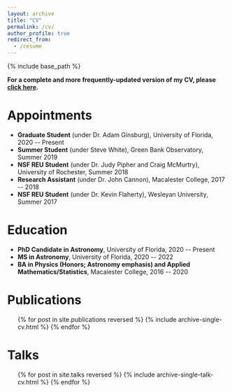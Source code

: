 ```yaml
---
layout: archive
title: "CV"
permalink: /cv/
author_profile: true
redirect_from:
  - /resume
---
```


{% include base_path %}

**For a complete and more frequently-updated version of my CV, please [click here](https://abulatek.github.io/files/abulatek_CV.pdf).**

Appointments
======
* **Graduate Student** (under Dr. Adam Ginsburg), University of Florida, 2020 -- Present
* **Summer Student** (under Steve White), Green Bank Observatory, Summer 2019
* **NSF REU Student** (under Dr. Judy Pipher and Craig McMurtry), University of Rochester, Summer 2018
* **Research Assistant** (under Dr. John Cannon), Macalester College, 2017 -- 2018
* **NSF REU Student** (under Dr. Kevin Flaherty), Wesleyan University, Summer 2017

Education
======
* **PhD Candidate in Astronomy**, University of Florida, 2020 -- Present
* **MS in Astronomy**, University of Florida, 2020 -- 2022
* **BA in Physics (Honors; Astronomy emphasis) and Applied Mathematics/Statistics**, Macalester College, 2016 -- 2020

<!-- Research Experience
======
* 2020 -- Present: **Graduate Research Assistant**, University of Florida
  * Uncovering molecular tracers for star formation processes in The Brick (G0.253+0.016)
  * Explored young stellar object-identifying capabilities of proposed Pa α small satellite mission
  * Advisor: Adam Ginsburg

* 2019: **Summer Student**, Green Bank Observatory
  * Calculated predicted efficiency of new ultra-wideband receiver for pulsar timing with the GBT
  * Advisor: Steve White

* 2018: **NSF REU Student Researcher**, University of Rochester
  * Developed first-order correction for signal-dependent interpixel capacitance in IR detectors
  * Advisors: Judy Pipher and Craig McMurtry

* 2018, 2017: **Undergraduate Student Researcher**, Macalester College
  * Imaged four galaxies in neutral hydrogen for the first time using data from the VLA
  * Advisor: John Cannon

* 2017: **NSF REU Summer Fellow**, Wesleyan University
  * Imaged and modeled three circumstellar disks using data from ALMA
  * Advisor: Kevin Flaherty (now at Williams College) -->

Publications
======
  <ul>{% for post in site.publications reversed %}
    {% include archive-single-cv.html %}
  {% endfor %}</ul>
  
Talks
======
  <ul>{% for post in site.talks reversed %}
    {% include archive-single-talk-cv.html %}
  {% endfor %}</ul>
  
<!-- Teaching
======
  <ul>{% for post in site.teaching %}
    {% include archive-single-cv.html %}
  {% endfor %}</ul> -->
  
<!-- Service and Leadership (abbreviated)
======
* 2022 - Present: **Member**, LGBTQ+ Presidential Advisory Committee (LPAC), UF
* 2022 - Present: **Administrative Assistant**, [Lunar Plume Alleviation Device (PAD)](https://www.lunarpadteam.com/home)
* 2022 – Present: **Outreach Coordinator**, Graduate Astronomy Organization, UF
* 2022 – Present: **GSC Representative**, Astronomy Department, UF
* 2021 – 2022: **Secretary**, Graduate Astronomy Organization, UF
* 2018 – 2020: **Chief Operator**, WMCN 91.7 FM (Macalester College Radio)
* 2017 – 2020: **Cofounder, President, Treasurer, team member**, High Power Rocketry at Macalester -->
